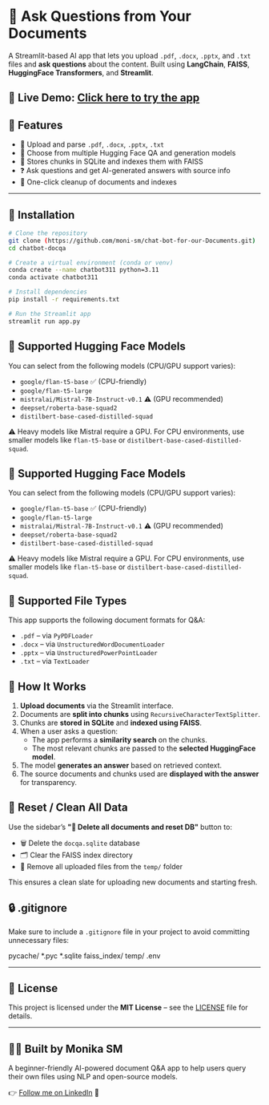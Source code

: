 # 🤖 Ask Questions from Your Documents

A Streamlit-based AI app that lets you upload `.pdf`, `.docx`, `.pptx`, and `.txt` files and **ask questions** about the content. Built using **LangChain**, **FAISS**, **HuggingFace Transformers**, and **Streamlit**.

🔗 **Live Demo**: [Click here to try the app](https://chat-bot-for-our-documents-acsvjmd38uqdnue9ztp7rd.streamlit.app/)
---

## 🚀 Features

- 📂 Upload and parse `.pdf`, `.docx`, `.pptx`, `.txt`
- 🧠 Choose from multiple Hugging Face QA and generation models
- 💾 Stores chunks in SQLite and indexes them with FAISS
- ❓ Ask questions and get AI-generated answers with source info
- 🧹 One-click cleanup of documents and indexes

---

## 🔧 Installation

```bash
# Clone the repository
git clone (https://github.com/moni-sm/chat-bot-for-our-Documents.git)
cd chatbot-docqa

# Create a virtual environment (conda or venv)
conda create --name chatbot311 python=3.11
conda activate chatbot311

# Install dependencies
pip install -r requirements.txt

# Run the Streamlit app
streamlit run app.py
```
## 🧠 Supported Hugging Face Models

You can select from the following models (CPU/GPU support varies):

- `google/flan-t5-base` ✅ (CPU-friendly)
- `google/flan-t5-large`
- `mistralai/Mistral-7B-Instruct-v0.1` ⚠️ (GPU recommended)
- `deepset/roberta-base-squad2`
- `distilbert-base-cased-distilled-squad`

⚠️ Heavy models like Mistral require a GPU. For CPU environments, use smaller models like `flan-t5-base` or `distilbert-base-cased-distilled-squad`.

## 🧠 Supported Hugging Face Models

You can select from the following models (CPU/GPU support varies):

- `google/flan-t5-base` ✅ (CPU-friendly)
- `google/flan-t5-large`
- `mistralai/Mistral-7B-Instruct-v0.1` ⚠️ (GPU recommended)
- `deepset/roberta-base-squad2`
- `distilbert-base-cased-distilled-squad`

⚠️ Heavy models like Mistral require a GPU. For CPU environments, use smaller models like `flan-t5-base` or `distilbert-base-cased-distilled-squad`.

## 📁 Supported File Types

This app supports the following document formats for Q&A:

- `.pdf` – via `PyPDFLoader`
- `.docx` – via `UnstructuredWordDocumentLoader`
- `.pptx` – via `UnstructuredPowerPointLoader`
- `.txt` – via `TextLoader`

## 🧰 How It Works

1. **Upload documents** via the Streamlit interface.
2. Documents are **split into chunks** using `RecursiveCharacterTextSplitter`.
3. Chunks are **stored in SQLite** and **indexed using FAISS**.
4. When a user asks a question:
   - The app performs a **similarity search** on the chunks.
   - The most relevant chunks are passed to the **selected HuggingFace model**.
5. The model **generates an answer** based on retrieved context.
6. The source documents and chunks used are **displayed with the answer** for transparency.


## 🧼 Reset / Clean All Data

Use the sidebar’s **"🚨 Delete all documents and reset DB"** button to:

- 🗑️ Delete the `docqa.sqlite` database
- 🗂️ Clear the FAISS index directory
- 🧹 Remove all uploaded files from the `temp/` folder

This ensures a clean slate for uploading new documents and starting fresh.

## 🔒 .gitignore

Make sure to include a `.gitignore` file in your project to avoid committing unnecessary files:

pycache/
*.pyc
*.sqlite
faiss_index/
temp/
.env

---

## 📜 License

This project is licensed under the **MIT License** – see the [LICENSE](LICENSE) file for details.

---

## 🙋‍♀️ Built by Monika SM

A beginner-friendly AI-powered document Q&A app to help users query their own files using NLP and open-source models.

👉 [Follow me on LinkedIn](https://www.linkedin.com/in/monika-sm/) 🌟  
